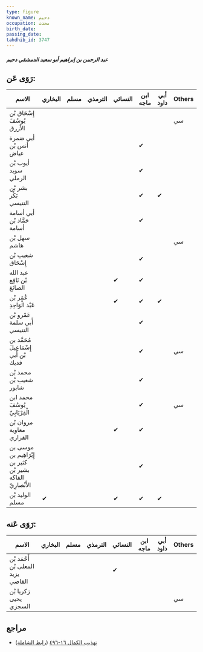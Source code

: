 ```yaml
---
type: figure
known_name: دحيم
occupation: محدث
birth_date:
passing_date:
tahdhib_id: 3747
---
```

##### عبد الرحمن بن إبراهيم أبو سعيد الدمشقي دحيم

## رَوَى عَن:
| الاسم                                                       | البخاري | مسلم | الترمذي | النسائي | ابن ماجه | أبي داود | Others |
| ----------------------------------------------------------- | ------- | ---- | ------- | ------- | -------- | -------- | ------ |
| إِسْحَاق بْن يُوسُفَ الأزرق                                 |         |      |         |         |          |          | سي     |
| أبي ضمرة أنس بْن عياض                                       |         |      |         |         | ✔        |          |        |
| أيوب بْن سويد الرملي                                        |         |      |         |         | ✔        |          |        |
| بشر بْن بَكْر التنيسي                                       |         |      |         |         | ✔        | ✔        |        |
| أبي أسامة حَمَّاد بْن أسامة                                 |         |      |         |         | ✔        |          |        |
| سهل بْن هاشم                                                |         |      |         |         |          |          | سي     |
| شعيب بْن إِسْحَاق                                           |         |      |         |         | ✔        |          |        |
| عبد الله بْن نَافِع الصائغ                                  |         |      |         | ✔       | ✔        |          |        |
| عُمَر بْن عَبْد الْوَاحِدِ                                  |         |      |         | ✔       | ✔        | ✔        |        |
| عَمْرو بْن أَبي سلمة التنيسي                                |         |      |         |         | ✔        |          |        |
| مُحَمَّد بن إِسْمَاعِيلَ بْن أَبي فديك                      |         |      |         |         | ✔        |          | سي     |
| محمد بْن شعيب بْن شابور                                     |         |      |         |         | ✔        |          |        |
| محمد ابن يُوسُفَ الْفِرْيَابِيّ                             |         |      |         |         | ✔        |          | سي     |
| مروان بْن معاوية الفزاري                                    |         |      |         | ✔       | ✔        |          |        |
| موسى بن إِبْرَاهِيم بن كثير بن بشير بْن الفاكه الأَنْصارِيّ |         |      |         |         | ✔        |          |        |
| الوليد بْن مسلم                                             | ✔       |      |         | ✔       | ✔        | ✔        |        |
## رَوَى عَنه:
| الاسم                              | البخاري | مسلم | الترمذي | النسائي | ابن ماجه | أبي داود | Others |
| ---------------------------------- | ------- | ---- | ------- | ------- | -------- | -------- | ------ |
| أَحْمَد بْن المعلى بْن يزيد القاضي |         |      |         | ✔       |          |          |        |
| زكريا بْن يحيى السجزي              |         |      |         |         |          |          | سي     |
## مراجع
- [تهذيب الكمال ١٦-٤٩٦](obsidian://open?vault=Tahdhib-al-Kamal&file=Figures/٣٧٤٧-عبد%20الرحمن%20بن%20إبراهيم%20أبو%20سعيد%20الدمشقي%20دحيم) ([رابط الشاملة](https://shamela.ws/book/3722/8489))